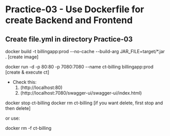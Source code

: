 # Practice-03 - Use Dockerfile for create Backend and Frontend

## Create file.yml in directory Practice-03

docker build -t billingapp:prod --no-cache --build-arg JAR_FILE=target/*.jar . [create image]

docker run -d -p 80:80 -p 7080:7080 --name ct-billing billingapp:prod [create & execute ct]

- Check this:
	1. (http://localhost:80)
	2. (http://localhost:7080/swagger-ui/swagger-ui/index.html)

docker stop ct-billing 
docker rm ct-billing 
[if you want delete, first stop and then delete]

or use:

docker rm -f ct-billing